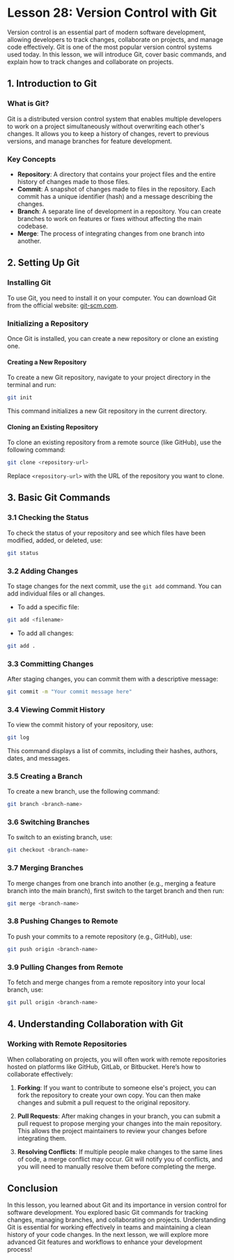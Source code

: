 # Lesson 28: Version Control with Git

Version control is an essential part of modern software development, allowing developers to track changes, collaborate on projects, and manage code effectively. Git is one of the most popular version control systems used today. In this lesson, we will introduce Git, cover basic commands, and explain how to track changes and collaborate on projects.

## 1. Introduction to Git

### What is Git?

Git is a distributed version control system that enables multiple developers to work on a project simultaneously without overwriting each other's changes. It allows you to keep a history of changes, revert to previous versions, and manage branches for feature development.

### Key Concepts

- **Repository**: A directory that contains your project files and the entire history of changes made to those files.
- **Commit**: A snapshot of changes made to files in the repository. Each commit has a unique identifier (hash) and a message describing the changes.
- **Branch**: A separate line of development in a repository. You can create branches to work on features or fixes without affecting the main codebase.
- **Merge**: The process of integrating changes from one branch into another.

## 2. Setting Up Git

### Installing Git

To use Git, you need to install it on your computer. You can download Git from the official website: [git-scm.com](https://git-scm.com/).

### Initializing a Repository

Once Git is installed, you can create a new repository or clone an existing one.

#### Creating a New Repository

To create a new Git repository, navigate to your project directory in the terminal and run:

```bash
git init
```

This command initializes a new Git repository in the current directory.

#### Cloning an Existing Repository

To clone an existing repository from a remote source (like GitHub), use the following command:

```bash
git clone <repository-url>
```

Replace `<repository-url>` with the URL of the repository you want to clone.

## 3. Basic Git Commands

### 3.1 Checking the Status

To check the status of your repository and see which files have been modified, added, or deleted, use:

```bash
git status
```

### 3.2 Adding Changes

To stage changes for the next commit, use the `git add` command. You can add individual files or all changes.

- To add a specific file:

```bash
git add <filename>
```

- To add all changes:

```bash
git add .
```

### 3.3 Committing Changes

After staging changes, you can commit them with a descriptive message:

```bash
git commit -m "Your commit message here"
```

### 3.4 Viewing Commit History

To view the commit history of your repository, use:

```bash
git log
```

This command displays a list of commits, including their hashes, authors, dates, and messages.

### 3.5 Creating a Branch

To create a new branch, use the following command:

```bash
git branch <branch-name>
```

### 3.6 Switching Branches

To switch to an existing branch, use:

```bash
git checkout <branch-name>
```

### 3.7 Merging Branches

To merge changes from one branch into another (e.g., merging a feature branch into the main branch), first switch to the target branch and then run:

```bash
git merge <branch-name>
```

### 3.8 Pushing Changes to Remote

To push your commits to a remote repository (e.g., GitHub), use:

```bash
git push origin <branch-name>
```

### 3.9 Pulling Changes from Remote

To fetch and merge changes from a remote repository into your local branch, use:

```bash
git pull origin <branch-name>
```

## 4. Understanding Collaboration with Git

### Working with Remote Repositories

When collaborating on projects, you will often work with remote repositories hosted on platforms like GitHub, GitLab, or Bitbucket. Here’s how to collaborate effectively:

1. **Forking**: If you want to contribute to someone else's project, you can fork the repository to create your own copy. You can then make changes and submit a pull request to the original repository.

2. **Pull Requests**: After making changes in your branch, you can submit a pull request to propose merging your changes into the main repository. This allows the project maintainers to review your changes before integrating them.

3. **Resolving Conflicts**: If multiple people make changes to the same lines of code, a merge conflict may occur. Git will notify you of conflicts, and you will need to manually resolve them before completing the merge.

## Conclusion

In this lesson, you learned about Git and its importance in version control for software development. You explored basic Git commands for tracking changes, managing branches, and collaborating on projects. Understanding Git is essential for working effectively in teams and maintaining a clean history of your code changes. In the next lesson, we will explore more advanced Git features and workflows to enhance your development process!